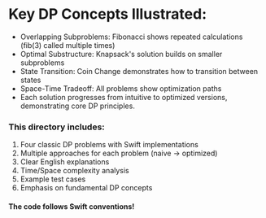 # Key DP Concepts Illustrated:
- Overlapping Subproblems: Fibonacci shows repeated calculations (fib(3) called multiple times)
- Optimal Substructure: Knapsack's solution builds on smaller subproblems
- State Transition: Coin Change demonstrates how to transition between states
- Space-Time Tradeoff: All problems show optimization paths
- Each solution progresses from intuitive to optimized versions, demonstrating core DP principles.


### This directory includes:
1. Four classic DP problems with Swift implementations
2. Multiple approaches for each problem (naive → optimized)
3. Clear English explanations
4. Time/Space complexity analysis
5. Example test cases
6. Emphasis on fundamental DP concepts

#### The code follows Swift conventions!
